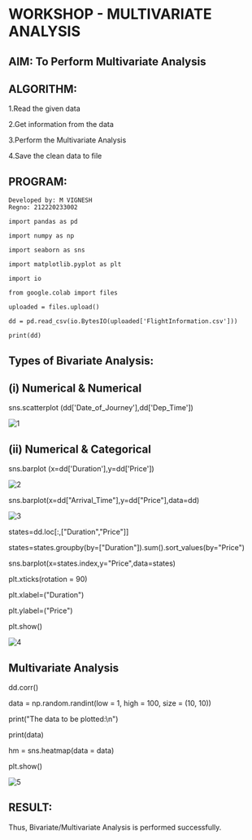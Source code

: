 # WORKSHOP - MULTIVARIATE ANALYSIS

## AIM: To Perform Multivariate Analysis

## ALGORITHM:

1.Read the given data

2.Get information from the data

3.Perform the Multivariate Analysis

4.Save the clean data to file

## PROGRAM:
~~~
Developed by: M VIGNESH
Regno: 212220233002
~~~
~~~
import pandas as pd

import numpy as np

import seaborn as sns

import matplotlib.pyplot as plt

import io

from google.colab import files

uploaded = files.upload()

dd = pd.read_csv(io.BytesIO(uploaded['FlightInformation.csv']))

print(dd)
~~~

## Types of Bivariate Analysis:

## (i) Numerical & Numerical
sns.scatterplot (dd['Date_of_Journey'],dd['Dep_Time'])

![1](https://user-images.githubusercontent.com/53014593/195491340-68a3bc53-3938-457c-bae4-2138d5c5ff99.png)

## (ii) Numerical & Categorical
sns.barplot (x=dd['Duration'],y=dd['Price'])

![2](https://user-images.githubusercontent.com/53014593/195491432-7694c436-7caa-4e9d-9ddc-3b2a55e19f1b.png)

sns.barplot(x=dd["Arrival_Time"],y=dd["Price"],data=dd)

![3](https://user-images.githubusercontent.com/53014593/195491501-48e2b95b-a751-495e-bf50-4f3b33335862.png)

states=dd.loc[:,["Duration","Price"]]

states=states.groupby(by=["Duration"]).sum().sort_values(by="Price")

sns.barplot(x=states.index,y="Price",data=states)

plt.xticks(rotation = 90)

plt.xlabel=("Duration")

plt.ylabel=("Price")

plt.show()

![4](https://user-images.githubusercontent.com/53014593/195491650-bd1ce9da-0399-469f-ad84-4f02854f6f6b.png)

## Multivariate Analysis

dd.corr()

data = np.random.randint(low = 1, high = 100, size = (10, 10))

print("The data to be plotted:\n")

print(data)

hm = sns.heatmap(data = data)

plt.show()

![5](https://user-images.githubusercontent.com/53014593/195491749-357f3918-d627-4566-85ab-44b21a758900.png)


## RESULT:
Thus, Bivariate/Multivariate Analysis is performed  successfully.







